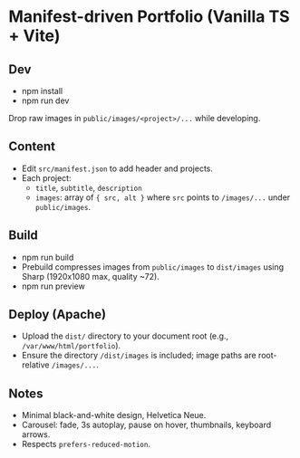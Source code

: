 # Manifest-driven Portfolio (Vanilla TS + Vite)

## Dev

- npm install
- npm run dev

Drop raw images in `public/images/<project>/...` while developing.

## Content

- Edit `src/manifest.json` to add header and projects.
- Each project:
  - `title`, `subtitle`, `description`
  - `images`: array of `{ src, alt }` where `src` points to `/images/...` under `public/images`.

## Build

- npm run build
- Prebuild compresses images from `public/images` to `dist/images` using Sharp (1920x1080 max, quality ~72).
- npm run preview

## Deploy (Apache)

- Upload the `dist/` directory to your document root (e.g., `/var/www/html/portfolio`).
- Ensure the directory `/dist/images` is included; image paths are root-relative `/images/...`.

## Notes

- Minimal black-and-white design, Helvetica Neue.
- Carousel: fade, 3s autoplay, pause on hover, thumbnails, keyboard arrows.
- Respects `prefers-reduced-motion`.
